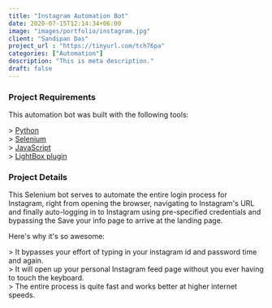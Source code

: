 ```yaml
---
title: "Instagram Automation Bot"
date: 2020-07-15T12:14:34+06:00
image: "images/portfolio/instagram.jpg"
client: "Sandipan Das"
project_url : "https://tinyurl.com/tch76pa"
categories: ["Automation"]
description: "This is meta description."
draft: false
---
```


### Project Requirements

This automation bot was built with the following tools:

&gt; [Python](https://www.w3schools.com/html/)  
&gt; [Selenium](https://www.w3schools.com/css/default.asp)  
&gt; [JavaScript](https://www.w3schools.com/js/default.asp)  
&gt; [LightBox plugin](https://lokeshdhakar.com/projects/lightbox2/)  

### Project Details

This Selenium bot serves to automate the entire login process for Instagram, right from opening the browser, navigating to Instagram's URL and finally auto-logging in to Instagram using pre-specified credentials and bypassing the Save your info page to arrive at the landing page.

Here's why it's so awesome:  

&gt; It bypasses your effort of typing in your instagram id and password time and again.  
&gt; It will open up your personal Instagram feed page without you ever having to touch the keyboard.  
&gt; The entire process is quite fast and works better at higher internet speeds.